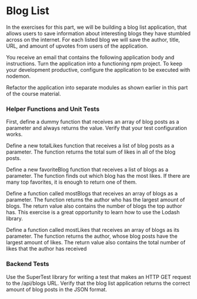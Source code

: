 # Blog List

In the exercises for this part, we will be building a blog list application, that allows users to save information about interesting blogs they have stumbled across on the internet. For each listed blog we will save the author, title, URL, and amount of upvotes from users of the application.

You receive an email that contains the following application body and instructions.
Turn the application into a functioning npm project. To keep your development productive, configure the application to be executed with nodemon.

Refactor the application into separate modules as shown earlier in this part of the course material.


### Helper Functions and Unit Tests
First, define a dummy function that receives an array of blog posts as a parameter and always returns the value.
Verify that your test configuration works.

Define a new totalLikes function that receives a list of blog posts as a parameter. The function returns the total sum of likes in all of the blog posts.

Define a new favoriteBlog function that receives a list of blogs as a parameter. The function finds out which blog has the most likes. If there are many top favorites, it is enough to return one of them.

Define a function called mostBlogs that receives an array of blogs as a parameter. The function returns the author who has the largest amount of blogs. The return value also contains the number of blogs the top author has. This exercise is a great opportunity to learn how to use the Lodash library.

Define a function called mostLikes that receives an array of blogs as its parameter. The function returns the author, whose blog posts have the largest amount of likes. The return value also contains the total number of likes that the author has received

### Backend Tests
Use the SuperTest library for writing a test that makes an HTTP GET request to the /api/blogs URL. Verify that the blog list application returns the correct amount of blog posts in the JSON format.